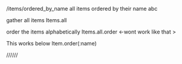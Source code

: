 /items/ordered_by_name
  all items ordered by their name abc

gather all items
  Items.all

order the items alphabetically
  Items.all.order <-wont work like that >

This works below
  Item.order(:name)

//////